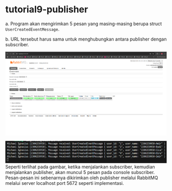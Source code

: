 # tutorial9-publisher

a. Program akan mengirimkan 5 pesan yang masing-masing berupa struct `UserCreatedEventMessage`.

b. URL tersebut harus sama untuk menghubungkan antara publisher dengan subscriber.

![First time RabbitMQ Run](./static/image/First%20run%20RabbitMQ.png)

![Running publisher after subscriber](./static/image/Running%20publisher%20after%20subscriber.png)
Seperti terlihat pada gambar, ketika menjalankan subscriber, kemudian menjalankan publisher, akan muncul 5 pesan pada console subscriber. Pesan-pesan ini sebenarnya dikirimkan oleh publisher melalui RabbitMQ melalui server localhost port 5672 seperti implementasi.